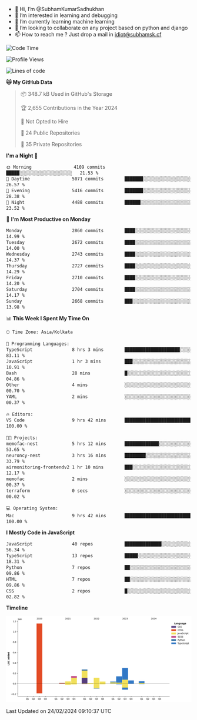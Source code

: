 - 👋 Hi, I’m @SubhamKumarSadhukhan
- 👀 I’m interested in learning and debugging
- 🌱 I’m currently learning machine learning
- 💞️ I’m looking to collaborate on any project based on python and django
- 📫 How to reach me ?
      Just drop a mail in idiot@subhamsk.cf

<!---
SubhamKumarSadhukhan/SubhamKumarSadhukhan is a ✨ special ✨ repository because its `README.md` (this file) appears on your GitHub profile.
You can click the Preview link to take a look at your changes.
--->


<!--START_SECTION:waka-->
![Code Time](http://img.shields.io/badge/Code%20Time-1%2C957%20hrs%2042%20mins-blue)

![Profile Views](http://img.shields.io/badge/Profile%20Views-0-blue)

![Lines of code](https://img.shields.io/badge/From%20Hello%20World%20I%27ve%20Written-2.4%20million%20lines%20of%20code-blue)

**🐱 My GitHub Data** 

> 📦 348.7 kB Used in GitHub's Storage 
 > 
> 🏆 2,655 Contributions in the Year 2024
 > 
> 🚫 Not Opted to Hire
 > 
> 📜 24 Public Repositories 
 > 
> 🔑 35 Private Repositories 
 > 
**I'm a Night 🦉** 

```text
🌞 Morning                4109 commits        █████░░░░░░░░░░░░░░░░░░░░   21.53 % 
🌆 Daytime                5071 commits        ███████░░░░░░░░░░░░░░░░░░   26.57 % 
🌃 Evening                5416 commits        ███████░░░░░░░░░░░░░░░░░░   28.38 % 
🌙 Night                  4488 commits        ██████░░░░░░░░░░░░░░░░░░░   23.52 % 
```
📅 **I'm Most Productive on Monday** 

```text
Monday                   2860 commits        ████░░░░░░░░░░░░░░░░░░░░░   14.99 % 
Tuesday                  2672 commits        ████░░░░░░░░░░░░░░░░░░░░░   14.00 % 
Wednesday                2743 commits        ████░░░░░░░░░░░░░░░░░░░░░   14.37 % 
Thursday                 2727 commits        ████░░░░░░░░░░░░░░░░░░░░░   14.29 % 
Friday                   2710 commits        ████░░░░░░░░░░░░░░░░░░░░░   14.20 % 
Saturday                 2704 commits        ████░░░░░░░░░░░░░░░░░░░░░   14.17 % 
Sunday                   2668 commits        ███░░░░░░░░░░░░░░░░░░░░░░   13.98 % 
```


📊 **This Week I Spent My Time On** 

```text
🕑︎ Time Zone: Asia/Kolkata

💬 Programming Languages: 
TypeScript               8 hrs 3 mins        █████████████████████░░░░   83.11 % 
JavaScript               1 hr 3 mins         ███░░░░░░░░░░░░░░░░░░░░░░   10.91 % 
Bash                     28 mins             █░░░░░░░░░░░░░░░░░░░░░░░░   04.86 % 
Other                    4 mins              ░░░░░░░░░░░░░░░░░░░░░░░░░   00.70 % 
YAML                     2 mins              ░░░░░░░░░░░░░░░░░░░░░░░░░   00.37 % 

🔥 Editors: 
VS Code                  9 hrs 42 mins       █████████████████████████   100.00 % 

🐱‍💻 Projects: 
memofac-nest             5 hrs 12 mins       █████████████░░░░░░░░░░░░   53.65 % 
neuroncy-nest            3 hrs 16 mins       ████████░░░░░░░░░░░░░░░░░   33.79 % 
airmonitoring-frontendv2 1 hr 10 mins        ███░░░░░░░░░░░░░░░░░░░░░░   12.17 % 
memofac                  2 mins              ░░░░░░░░░░░░░░░░░░░░░░░░░   00.37 % 
terraform                0 secs              ░░░░░░░░░░░░░░░░░░░░░░░░░   00.02 % 

💻 Operating System: 
Mac                      9 hrs 42 mins       █████████████████████████   100.00 % 
```

**I Mostly Code in JavaScript** 

```text
JavaScript               40 repos            ██████████████░░░░░░░░░░░   56.34 % 
TypeScript               13 repos            █████░░░░░░░░░░░░░░░░░░░░   18.31 % 
Python                   7 repos             ██░░░░░░░░░░░░░░░░░░░░░░░   09.86 % 
HTML                     7 repos             ██░░░░░░░░░░░░░░░░░░░░░░░   09.86 % 
CSS                      2 repos             █░░░░░░░░░░░░░░░░░░░░░░░░   02.82 % 
```



**Timeline**

![Lines of Code chart](https://raw.githubusercontent.com/SubhamKumarSadhukhan/SubhamKumarSadhukhan/main/assets/bar_graph.png)


 Last Updated on 24/02/2024 09:10:37 UTC
<!--END_SECTION:waka-->
